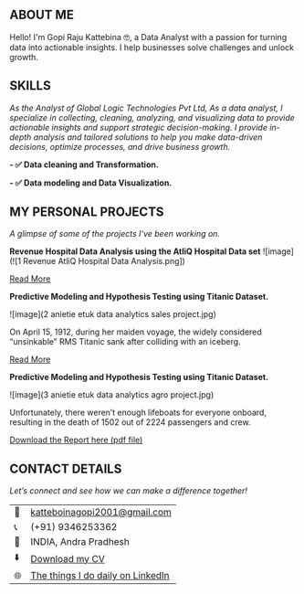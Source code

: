 <!--Section 1: Introduce your self-->
## ABOUT ME

Hello! I'm Gopi Raju Kattebina 🤓, a Data Analyst with a passion for turning data into actionable insights. I help businesses solve challenges and unlock growth.


<!--Mention your top/relevant skills here - core and soft skills-->
## SKILLS

*As the Analyst of Global Logic Technologies Pvt Ltd, As a data analyst, I specialize in collecting, cleaning, analyzing, and visualizing data to provide actionable insights and support strategic decision-making.*
*I provide in-depth analysis and tailored solutions to help you make data-driven decisions, optimize processes, and drive business growth.*

**- ✅ Data cleaning and Transformation.**

**- ✅ Data modeling and Data Visualization.**

<!--Section 2: List 3-4 key projects-->
## MY PERSONAL PROJECTS 

*A glimpse of some of the projects I've been working on.*

**Revenue Hospital Data Analysis using the AtliQ Hospital Data set**
![image](![1 Revenue AtliQ Hospital Data Analysis.png])


[Read More]([https://www.linkedin.com/pulse/predictive-modeling-hypothesis-testing-using-titanic-dataset-anietie/](https://www.linkedin.com/posts/gopi-raju-katteboina-410420222_atliq-hospitality-dashboard-purpose-activity-7276831751803478016-3jMD?utm_source=share&utm_medium=member_desktop))

**Predictive Modeling and Hypothesis Testing using Titanic Dataset.**

![image](2 anietie etuk data analytics sales project.jpg)

On April 15, 1912, during her maiden voyage, the widely considered “unsinkable” RMS Titanic sank after colliding with an iceberg. 

[Read More](https://www.linkedin.com/pulse/predictive-modeling-hypothesis-testing-using-titanic-dataset-anietie/)

**Predictive Modeling and Hypothesis Testing using Titanic Dataset.**

![image](3 anietie etuk data analytics agro project.jpg)

Unfortunately, there weren’t enough lifeboats for everyone onboard, resulting in the death of 1502 out of 2224 passengers and crew. 

<a href="17 How to Present Data to Executives by Anietie Etuk.pdf">Download the Report here (pdf file)</a>


## CONTACT DETAILS

*Let’s connect and see how we can make a difference together!*
<table>
  <tbody>
    <tr>
      <td>📧</td>
      <td><a href="mailto:katteboinagopi2001@gmail.com">katteboinagopi2001@gmail.com</a></td>
    </tr>
    <tr>
      <td>📞</td>
      <td>(+91) 9346253362</td>
    </tr>
    <tr>
      <td>📍</td>
      <td>INDIA, Andra Pradhesh</td>
    </tr>
    <tr>
      <td>⬇️</td>
      <td><a href="Gopik_resume.docx">Download my CV</a></td>
    </tr>
    <tr>
      <td>🌐</td>
      <td><a href="https://www.linkedin.com/in/gopi-raju-katteboina-410420222/">The things I do daily on LinkedIn</a></td>
    </tr>
  </tbody>
</table>

   
